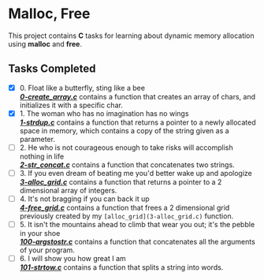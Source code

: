 # Malloc, Free

This project contains __C__ tasks for learning about dynamic memory allocation using **malloc** and **free**.

## Tasks Completed

+ [x] 0\. Float like a butterfly, sting like a bee<br/>_**[0-create_array.c](0-create_array.c)**_ contains a function that creates an array of chars, and initializes it with a specific char.
+ [x] 1\. The woman who has no imagination has no wings<br/>_**[1-strdup.c](1-strdup.c)**_ contains a function that returns a pointer to a newly allocated space in memory, which contains a copy of the string given as a parameter.
+ [ ] 2\. He who is not courageous enough to take risks will accomplish nothing in life<br/>_**[2-str_concat.c](2-str_concat.c)**_ contains a function that concatenates two strings.
+ [ ] 3\. If you even dream of beating me you'd better wake up and apologize<br/>_**[3-alloc_grid.c](3-alloc_grid.c)**_ contains a function that returns a pointer to a 2 dimensional array of integers.
+ [ ] 4\. It's not bragging if you can back it up<br/>_**[4-free_grid.c](4-free_grid.c)**_ contains a function that frees a 2 dimensional grid previously created by my `[alloc_grid](3-alloc_grid.c)` function.
+ [ ] 5\. It isn't the mountains ahead to climb that wear you out; it's the pebble in your shoe<br/>_**[100-argstostr.c](100-argstostr.c)**_ contains a function that concatenates all the arguments of your program.
+ [ ] 6\. I will show you how great I am<br/>_**[101-strtow.c](101-strtow.c)**_ contains a function that splits a string into words.
